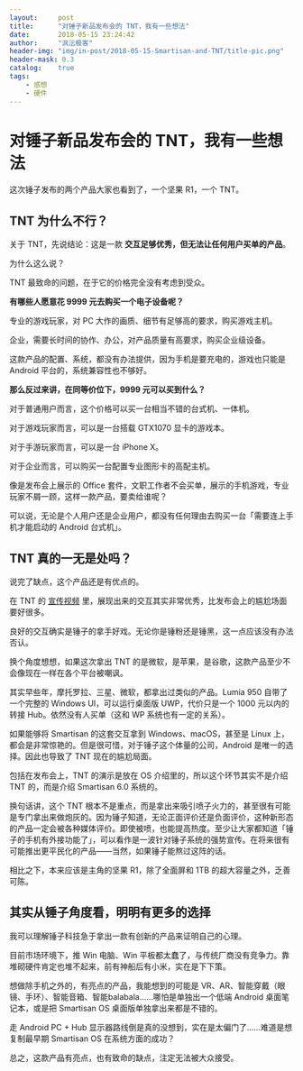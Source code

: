 ```yaml
---
layout:     post
title:      "对锤子新品发布会的 TNT，我有一些想法"
date:       2018-05-15 23:24:42
author:     "沨沄极客"
header-img: "img/in-post/2018-05-15-Smartisan-and-TNT/title-pic.png"
header-mask: 0.3
catalog:    true
tags:
    - 感想
    - 硬件
---
```


# 对锤子新品发布会的 TNT，我有一些想法

这次锤子发布的两个产品大家也看到了，一个坚果 R1，一个 TNT。

## TNT 为什么不行？

关于 TNT，先说结论：这是一款 **交互足够优秀，但无法让任何用户买单的产品**。

为什么这么说？

TNT 最致命的问题，在于它的价格完全没有考虑到受众。

**有哪些人愿意花 9999 元去购买一个电子设备呢？**

专业的游戏玩家，对 PC 大作的画质、细节有足够高的要求，购买游戏主机。

企业，需要长时间的协作、办公，对产品质量有高要求，购买企业级设备。

这款产品的配置、系统，都没有办法提供，因为手机是要充电的，游戏也只能是 Android 平台的，系统兼容性也不够好。

**那么反过来讲，在同等价位下，9999 元可以买到什么？**

对于普通用户而言，这个价格可以买一台相当不错的台式机、一体机。

对于游戏玩家而言，可以是一台搭载 GTX1070 显卡的游戏本。

对于手游玩家而言，可以是一台 iPhone X。

对于企业而言，可以购买一台配置专业图形卡的高配主机。

像是发布会上展示的 Office 套件，文职工作者不会买单，展示的手机游戏，专业玩家不屑一顾，这样一款产品，要卖给谁呢？

可以说，无论是个人用户还是企业用户，都没有任何理由去购买一台「需要连上手机才能启动的 Android 台式机」。

## TNT 真的一无是处吗？

说完了缺点，这个产品还是有优点的。

在 TNT 的 [宣传视频](https://weibo.com/tv/v/GgNQHseSQ?fid=1034:b22eee1ea851417ef96498321bc5c64f) 里，展现出来的交互其实非常优秀，比发布会上的尴尬场面要好很多。

良好的交互确实是锤子的拿手好戏。无论你是锤粉还是锤黑，这一点应该没有办法否认。

换个角度想想，如果这次拿出 TNT 的是微软，是苹果，是谷歌，这款产品至少不会像现在一样在各个平台被嘲讽。

其实早些年，摩托罗拉、三星、微软，都拿出过类似的产品。Lumia 950 自带了一个完整的 Windows UI，可以运行桌面版 UWP，代价只是一个 1000 元以内的转接 Hub。依然没有人买单（这和 WP 系统也有一定的关系）。

如果能够将 Smartisan 的这套交互拿到 Windows、macOS，甚至是 Linux 上，都会是非常惊艳的。但是很可惜，对于锤子这个体量的公司，Android 是唯一的选择。因此也导致了 TNT 现在的尴尬局面。

包括在发布会上，TNT 的演示是放在 OS 介绍里的，所以这个环节其实不是介绍 TNT 的，而是介绍 Smartisan 6.0 系统的。

换句话讲，这个 TNT 根本不是重点，而是拿出来吸引喷子火力的，甚至很有可能是专门拿出来做炮灰的。因为锤子知道，无论正面评价还是负面评价，这种新形态的产品一定会被各种媒体评价。即使被喷，也能提高热度。至少让大家都知道「锤子的手机有外接功能了」，可以看作是一波针对锤子系统的强势宣传。在将来很有可能推出更平民化的产品——当然，如果锤子能熬过这阵的话。

相比之下，本来应该是主角的坚果 R1，除了全面屏和 1TB 的超大容量之外，乏善可陈。

## 其实从锤子角度看，明明有更多的选择

我可以理解锤子科技急于拿出一款有创新的产品来证明自己的心理。

目前市场环境下，推 Win 电脑、Win 平板都太蠢了，与传统厂商没有竞争力。靠堆砌硬件肯定也堆不起来，前有神船后有小米，实在是下下策。

想做除手机之外的，有亮点的产品，我能想到的可能是 VR、AR、智能穿戴（眼镜、手环）、智能音箱、智能balabala……哪怕是单独出一个低端 Android 桌面笔记本，或是把 Smartisan OS 桌面版单独拿出来都是不错的。

走 Android PC + Hub 显示器路线倒是真的没想到，实在是太偏门了……难道是想复制最早期 Smartisan OS 在系统方面的成功？

总之，这款产品有亮点，也有致命的缺点，注定无法被大众接受。
